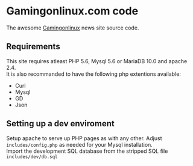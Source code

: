 # Gamingonlinux.com code

The awesome [Gamingonlinux](https://gamingonlinux.com) news site source code.


## Requirements

This site requires atleast PHP 5.6, Mysql 5.6 or MariaDB 10.0 and apache 2.4.  
It is also recommanded to have the following php extentions available: 

- Curl
- Mysql
- GD
- Json


## Setting up a dev enviroment

Setup apache to serve up PHP pages as with any other. Adjust `includes/config.php` as needed for your Mysql installation.  
Import the development SQL database from the stripped SQL file `includes/dev/db.sql`  
